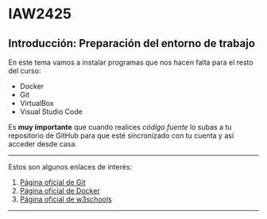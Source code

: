 # IAW2425
## Introducción: Preparación del entorno de trabajo

En este tema vamos a instalar programas que nos hacen falta para el resto del curso:

- Docker
- Git
- VirtualBox
- Visual Studio Code

Es **muy importante** que cuando realices *código fuente*
lo subas a tu repositorio de GitHub para que esté sincronizado con tu cuenta y así acceder desde casa.

--- 

Estos son algunos enlaces de interés:

1. [Página oficial de Git](https://git-scm.com/)
2. [Página oficial de Docker](https://www.docker.com/)
3. [Página oficial de w3schools](https://www.w3schools.com/)

---